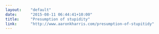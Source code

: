 ```yaml
---
layout:    "default"
date:      "2015-08-11 06:44:41+10:00"
title:     "Presumption of stupidity"
link:      "http://www.aaronkharris.com/presumption-of-stupitidy"
---
```

